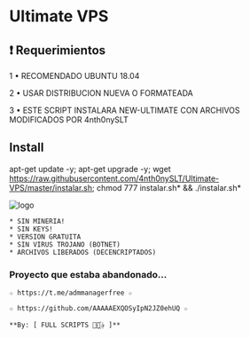 # Ultimate VPS


## :heavy_exclamation_mark: Requerimientos

1 • RECOMENDADO UBUNTU 18.04

2 • USAR DISTRIBUCION NUEVA O FORMATEADA

3 • ESTE SCRIPT INSTALARA NEW-ULTIMATE CON ARCHIVOS MODIFICADOS POR 4nth0nySLT


## Install

apt-get update -y; apt-get upgrade -y; wget https://raw.githubusercontent.com/4nth0nySLT/Ultimate-VPS/master/instalar.sh; chmod 777 instalar.sh* && ./instalar.sh*

![logo](https://raw.githubusercontent.com/4nth0nySLT/Ultimate-VPS/master/español.png)


```
* SIN MINERIA! 
* SIN KEYS! 
* VERSION GRATUITA 
* SIN VIRUS TROJANO (BOTNET) 
* ARCHIVOS LIBERADOS (DECENCRIPTADOS)
```

### Proyecto que estaba abandonado...
```
☆ https://t.me/admmanagerfree ☆

☆ https://github.com/AAAAAEXQOSyIpN2JZ0ehUQ ☆

**By: [ FULL SCRIPTS ⃘⃤꙰✰ ]**
```
